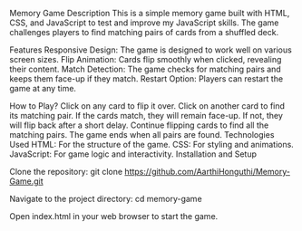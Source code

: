 Memory Game
Description
This is a simple memory game built with HTML, CSS, and JavaScript to test and improve my JavaScript skills. The game challenges players to find matching pairs of cards from a shuffled deck.

Features
Responsive Design: The game is designed to work well on various screen sizes.
Flip Animation: Cards flip smoothly when clicked, revealing their content.
Match Detection: The game checks for matching pairs and keeps them face-up if they match.
Restart Option: Players can restart the game at any time.

How to Play?
Click on any card to flip it over.
Click on another card to find its matching pair.
If the cards match, they will remain face-up. If not, they will flip back after a short delay.
Continue flipping cards to find all the matching pairs.
The game ends when all pairs are found.
Technologies Used
HTML: For the structure of the game.
CSS: For styling and animations.
JavaScript: For game logic and interactivity.
Installation and Setup

Clone the repository:
git clone https://github.com/AarthiHonguthi/Memory-Game.git

Navigate to the project directory:
cd memory-game

Open index.html in your web browser to start the game.
